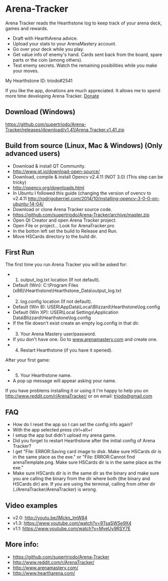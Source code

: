 # Arena-Tracker
Arena Tracker reads the Hearthstone log to keep track of your arena deck, games and rewards.
* Draft with HearthArena advice.
* Upload your stats to your ArenaMastery account.
* Go over your deck while you play.
* Get value info of enemy's hand. Cards sent back from the board, spare parts or the coin (among others).
* Test enemy secrets. Watch the remaining posibilities while you make your moves.

My Hearthstone ID: triodo#2541

If you like the app, donations are much appreciated. It allows me to spend more time developing Arena Tracker.
[Donate](https://www.paypal.com/uk/cgi-bin/webscr?cmd=_flow&SESSION=Blywt-6y-rq9ASehsJn_7QfivQ7tk32oI5nMMXlmSL4dLXTkagolTWHLwIW&dispatch=5885d80a13c0db1f8e263663d3faee8de6030e9239419d79c3f52f70a3ed57ec)


## Download (Windows)
https://github.com/supertriodo/Arena-Tracker/releases/download/v1.41/Arena.Tracker.v1.41.zip


## Build from source (Linux, Mac & Windows) (Only advanced users)
* Download & install QT Community.
 * http://www.qt.io/download-open-source/
* Download, compile & install Opencv v2.4.11 (NOT 3.0) (This step can be tricky)
 * http://opencv.org/downloads.html
 * In Ubuntu I followed this guide (changing the version of ovencv to v2.4.11
   http://rodrigoberriel.com/2014/10/installing-opencv-3-0-0-on-ubuntu-14-04/
* Download or clone Arena Tracker source code.
 * https://github.com/supertriodo/Arena-Tracker/archive/master.zip
* Open Qt Creator and open Arena Tracker project.
 * Open File or project... Look for ArenaTracker.pro
* In the botton left set the build to Release and Run.
* Move HSCards directory to the build dir.


## First Run
The first time you run Arena Tracker you will be asked for:

* 1) output_log.txt location (If not default).
 * Default (Win): C:\Program Files (x86)\Hearthstone\Hearthstone_Data\output_log.txt
* 2) log.config location (If not default).
 * Default (Win 8): USER\AppData\Local\Blizzard\Hearthstone\log.config
 * Default (Win XP): USER\Local Settings\Application Data\Blizzard\Hearthstone\log.config
 * If the file doesn't exist create an empty log.config in that dir.
* 3) Your Arena Mastery user/password.
 * If you don't have one. Go to www.arenamastery.com and create one. 
* 4) Restart Hearthstone (if you have it opened).

After your first game:
* 5) Your Hearthstone name.
 * A pop up message will appear asking your name.

If you have problems installing it or using it I'm happy to help you on
http://www.reddit.com/r/ArenaTracker/
or on email: triodo@gmail.com


## FAQ
* How do I reset the app so I can set the config info again?
 * With the app selected press ctrl+alt+r
* I setup the app but didn't upload my arena game.
 * Did you forget to restart Hearthstone after the initial config of Arena Tracker?
* I get "File: ERROR:Saving card image to disk. Make sure HSCards dir is in the same place as the exe." or "File: ERROR:Cannot find arenaTemplate.png. Make sure HSCards dir is in the same place as the exe."
 * Make sure HSCards dir is in the same dir as the binary and make sure you are calling the binary from the dir where both (the binary and HSCards dir) are. If you are using the terminal, calling from other dir (./ArenaTracker/ArenaTracker) is wrong.


## Video examples
* v2.0: http://youtu.be/IMckn_lmW84
* v1.3: https://www.youtube.com/watch?v=9TsaSWSe9X4
* v1.1: https://www.youtube.com/watch?v=MyeUy9RSY7E


## More info:
* https://github.com/supertriodo/Arena-Tracker
* http://www.reddit.com/r/ArenaTracker/
* http://www.arenamastery.com/
* http://www.heartharena.com/

